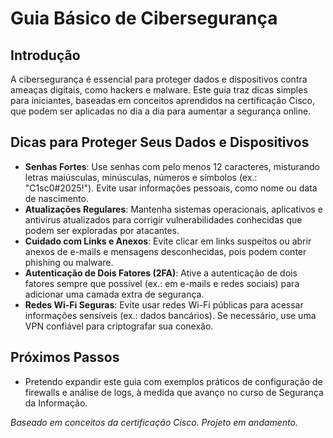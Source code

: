 # Guia Básico de Cibersegurança

## Introdução
A cibersegurança é essencial para proteger dados e dispositivos contra ameaças digitais, como hackers e malware. Este guia traz dicas simples para iniciantes, baseadas em conceitos aprendidos na certificação Cisco, que podem ser aplicadas no dia a dia para aumentar a segurança online.

## Dicas para Proteger Seus Dados e Dispositivos

- **Senhas Fortes**: Use senhas com pelo menos 12 caracteres, misturando letras maiúsculas, minúsculas, números e símbolos (ex.: "C1sc0#2025!"). Evite usar informações pessoais, como nome ou data de nascimento.
- **Atualizações Regulares**: Mantenha sistemas operacionais, aplicativos e antivírus atualizados para corrigir vulnerabilidades conhecidas que podem ser exploradas por atacantes.
- **Cuidado com Links e Anexos**: Evite clicar em links suspeitos ou abrir anexos de e-mails e mensagens desconhecidas, pois podem conter phishing ou malware.
- **Autenticação de Dois Fatores (2FA)**: Ative a autenticação de dois fatores sempre que possível (ex.: em e-mails e redes sociais) para adicionar uma camada extra de segurança.
- **Redes Wi-Fi Seguras**: Evite usar redes Wi-Fi públicas para acessar informações sensíveis (ex.: dados bancários). Se necessário, use uma VPN confiável para criptografar sua conexão.

## Próximos Passos
- Pretendo expandir este guia com exemplos práticos de configuração de firewalls e análise de logs, à medida que avanço no curso de Segurança da Informação.

*Baseado em conceitos da certificação Cisco. Projeto em andamento.*

